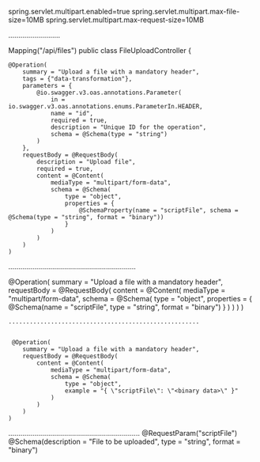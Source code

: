 spring.servlet.multipart.enabled=true
spring.servlet.multipart.max-file-size=10MB
spring.servlet.multipart.max-request-size=10MB


..........................


Mapping("/api/files")
public class FileUploadController {

    @Operation(
        summary = "Upload a file with a mandatory header",
        tags = {"data-transformation"},
        parameters = {
            @io.swagger.v3.oas.annotations.Parameter(
                in = io.swagger.v3.oas.annotations.enums.ParameterIn.HEADER,
                name = "id",
                required = true,
                description = "Unique ID for the operation",
                schema = @Schema(type = "string")
            )
        },
        requestBody = @RequestBody(
            description = "Upload file",
            required = true,
            content = @Content(
                mediaType = "multipart/form-data",
                schema = @Schema(
                    type = "object",
                    properties = {
                        @SchemaProperty(name = "scriptFile", schema = @Schema(type = "string", format = "binary"))
                    }
                )
            )
        )
    )



................................................................


@Operation(
        summary = "Upload a file with a mandatory header",
        requestBody = @RequestBody(
            content = @Content(
                mediaType = "multipart/form-data",
                schema = @Schema(
                    type = "object",
                    properties = {
                        @Schema(name = "scriptFile", type = "string", format = "binary")
                    }
                )
            )
        )
    )

    ......................................................


     @Operation(
        summary = "Upload a file with a mandatory header",
        requestBody = @RequestBody(
            content = @Content(
                mediaType = "multipart/form-data",
                schema = @Schema(
                    type = "object",
                    example = "{ \"scriptFile\": \"<binary data>\" }"
                )
            )
        )
    )
..................................................................
 @RequestParam("scriptFile") @Schema(description = "File to be uploaded", type = "string", format = "binary")
